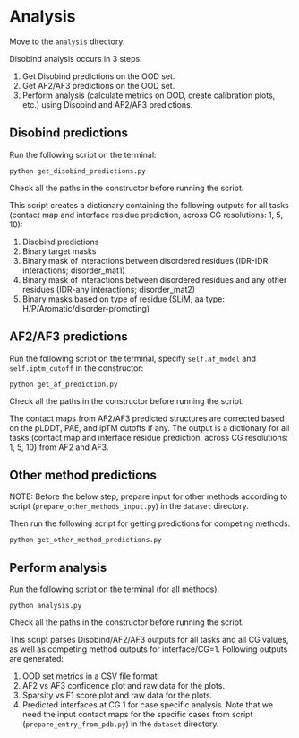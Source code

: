 # Analysis
Move to the `analysis` directory.  

Disobind analysis occurs in 3 steps:
1. Get Disobind predictions on the OOD set.
2. Get AF2/AF3 predictions on the OOD set.
3. Perform analysis (calculate metrics on OOD, create calibration plots, etc.) using Disobind and AF2/AF3 predictions.

## Disobind predictions
Run the following script on the terminal:
```
python get_disobind_predictions.py
```
Check all the paths in the constructor before running the script.  

This script creates a dictionary containing the following outputs for all tasks (contact map and interface residue prediction, across CG resolutions: 1, 5, 10):

1. Disobind predictions
2. Binary target masks
3. Binary mask of interactions between disordered residues (IDR-IDR interactions; disorder_mat1) 
4. Binary mask of interactions between disordered residues and any other residues (IDR-any interactions; disorder_mat2)
5. Binary masks based on type of residue (SLiM, aa type: H/P/Aromatic/disorder-promoting)

## AF2/AF3 predictions

Run the following script on the terminal, specify `self.af_model` and `self.iptm_cutoff` in the constructor:
```
python get_af_prediction.py
```
Check all the paths in the constructor before running the script.  

The contact maps from AF2/AF3 predicted structures are corrected based on the pLDDT, PAE, and ipTM cutoffs if any. 
The output is a dictionary for all tasks (contact map and interface residue prediction, across CG resolutions: 1, 5, 10) from AF2 and AF3. 

## Other method predictions

NOTE: Before the below step, prepare input for other methods according to script (`prepare_other_methods_input.py`) in the `dataset` directory. 

Then run the following script for getting predictions for competing methods. 

```
python get_other_method_predictions.py
```

## Perform analysis
Run the following script on the terminal (for all methods). 

```
python analysis.py
```

Check all the paths in the constructor before running the script.  

This script parses Disobind/AF2/AF3 outputs for all tasks and all CG values, as well as competing method outputs for interface/CG=1. Following outputs are generated:
1. OOD set metrics in a CSV file format. 
2. AF2 vs AF3 confidence plot and raw data for the plots. 
3. Sparsity vs F1 score plot and raw data for the plots. 
4. Predicted interfaces at CG 1 for case specific analysis. Note that we need the input contact maps for the specific cases from script (`prepare_entry_from_pdb.py`) in the `dataset` directory.

   

